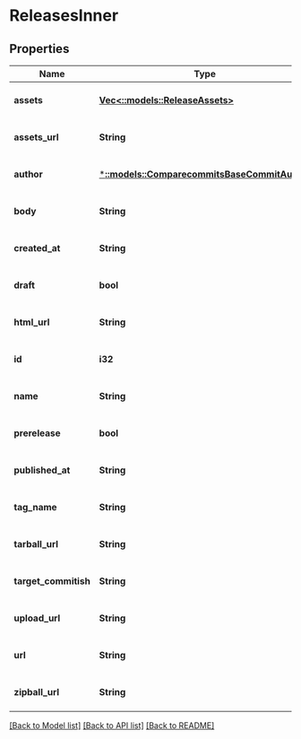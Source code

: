 # ReleasesInner

## Properties
Name | Type | Description | Notes
------------ | ------------- | ------------- | -------------
**assets** | [**Vec<::models::ReleaseAssets>**](release_assets.md) |  | [optional] [default to null]
**assets_url** | **String** |  | [optional] [default to null]
**author** | [***::models::ComparecommitsBaseCommitAuthor**](comparecommits_base_commit_author.md) |  | [optional] [default to null]
**body** | **String** |  | [optional] [default to null]
**created_at** | **String** |  | [optional] [default to null]
**draft** | **bool** |  | [optional] [default to null]
**html_url** | **String** |  | [optional] [default to null]
**id** | **i32** |  | [optional] [default to null]
**name** | **String** |  | [optional] [default to null]
**prerelease** | **bool** |  | [optional] [default to null]
**published_at** | **String** |  | [optional] [default to null]
**tag_name** | **String** |  | [optional] [default to null]
**tarball_url** | **String** |  | [optional] [default to null]
**target_commitish** | **String** |  | [optional] [default to null]
**upload_url** | **String** |  | [optional] [default to null]
**url** | **String** |  | [optional] [default to null]
**zipball_url** | **String** |  | [optional] [default to null]

[[Back to Model list]](../README.md#documentation-for-models) [[Back to API list]](../README.md#documentation-for-api-endpoints) [[Back to README]](../README.md)


